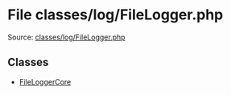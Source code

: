 File classes/log/FileLogger.php
=========

Source: [classes/log/FileLogger.php](https://github.com/PrestaShop/PrestaShop/blob/1.5.6.0/classes/log/FileLogger.php)


Classes
-------

* [FileLoggerCore](class.FileLoggerCore.md)

